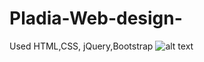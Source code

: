 # Pladia-Web-design-
Used HTML,CSS, jQuery,Bootstrap
![alt text](https://github.com/[saimasharleen]/[Pladia-Web-design-]/blob/[master]/image.png?raw=true)
